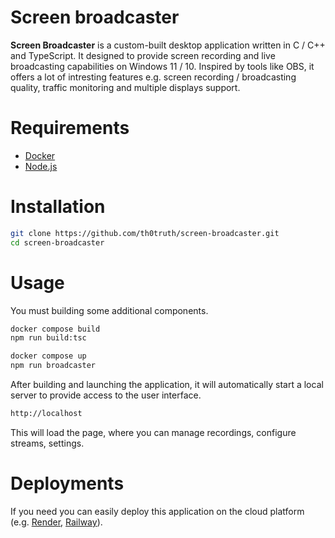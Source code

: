 # **Screen broadcaster**

**Screen Broadcaster** is a custom-built desktop application written in C / C++ and TypeScript. It designed to provide screen recording and live broadcasting capabilities on Windows 11 / 10. Inspired by tools like OBS, it offers a lot of intresting features e.g. screen recording / broadcasting quality, traffic monitoring and multiple displays support.

# Requirements

-   [Docker](https://docs.docker.com/)
-   [Node.js](https://nodejs.org/)

# Installation

```bash
git clone https://github.com/th0truth/screen-broadcaster.git
cd screen-broadcaster
```

# Usage

You must building some additional components.

```bash
docker compose build
npm run build:tsc
```

```bash
docker compose up
npm run broadcaster
```

After building and launching the application, it will automatically start a local server to provide access to the user interface.

```bash
http://localhost
```

This will load the page, where you can manage recordings, configure streams, settings.

# Deployments

If you need you can easily deploy this application on the cloud platform (e.g. [Render](https://render.com/), [Railway](https://railway.com/)).

